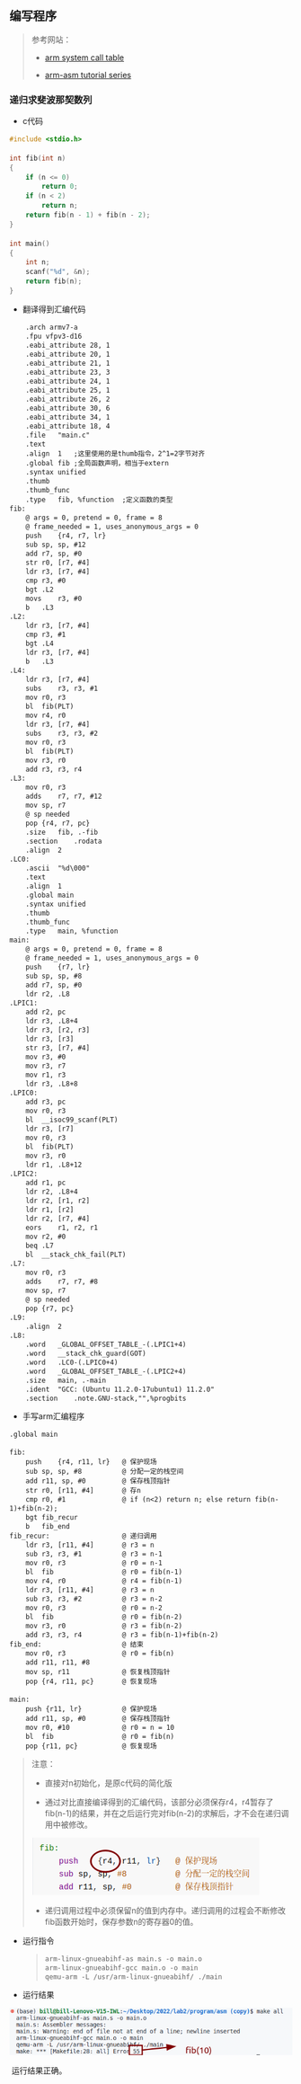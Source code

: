 ## 编写程序

>参考网站：
>
>- [arm system call table](https://chromium.googlesource.com/chromiumos/docs/+/master/constants/syscalls.md#arm-32_bit_EABI)
>
>- [arm-asm tutorial series](https://azeria-labs.com/memory-instructions-load-and-store-part-4/)

### 递归求斐波那契数列

- c代码

```c
#include <stdio.h>

int fib(int n)
{
    if (n <= 0)
        return 0;
    if (n < 2)
        return n;
    return fib(n - 1) + fib(n - 2);
}

int main()
{
    int n;
    scanf("%d", &n);
    return fib(n);
}
```

- 翻译得到汇编代码

```assembly
	.arch armv7-a
	.fpu vfpv3-d16
	.eabi_attribute 28, 1
	.eabi_attribute 20, 1
	.eabi_attribute 21, 1
	.eabi_attribute 23, 3
	.eabi_attribute 24, 1
	.eabi_attribute 25, 1
	.eabi_attribute 26, 2
	.eabi_attribute 30, 6
	.eabi_attribute 34, 1
	.eabi_attribute 18, 4
	.file	"main.c"
	.text
	.align	1	;这里使用的是thumb指令，2^1=2字节对齐
	.global	fib	;全局函数声明，相当于extern
	.syntax unified
	.thumb
	.thumb_func
	.type	fib, %function	;定义函数的类型
fib:
	@ args = 0, pretend = 0, frame = 8
	@ frame_needed = 1, uses_anonymous_args = 0
	push	{r4, r7, lr}
	sub	sp, sp, #12
	add	r7, sp, #0
	str	r0, [r7, #4]
	ldr	r3, [r7, #4]
	cmp	r3, #0
	bgt	.L2
	movs	r3, #0
	b	.L3
.L2:
	ldr	r3, [r7, #4]
	cmp	r3, #1
	bgt	.L4
	ldr	r3, [r7, #4]
	b	.L3
.L4:
	ldr	r3, [r7, #4]
	subs	r3, r3, #1
	mov	r0, r3
	bl	fib(PLT)
	mov	r4, r0
	ldr	r3, [r7, #4]
	subs	r3, r3, #2
	mov	r0, r3
	bl	fib(PLT)
	mov	r3, r0
	add	r3, r3, r4
.L3:
	mov	r0, r3
	adds	r7, r7, #12
	mov	sp, r7
	@ sp needed
	pop	{r4, r7, pc}
	.size	fib, .-fib
	.section	.rodata
	.align	2
.LC0:
	.ascii	"%d\000"
	.text
	.align	1
	.global	main
	.syntax unified
	.thumb
	.thumb_func
	.type	main, %function
main:
	@ args = 0, pretend = 0, frame = 8
	@ frame_needed = 1, uses_anonymous_args = 0
	push	{r7, lr}
	sub	sp, sp, #8
	add	r7, sp, #0
	ldr	r2, .L8
.LPIC1:
	add	r2, pc
	ldr	r3, .L8+4
	ldr	r3, [r2, r3]
	ldr	r3, [r3]
	str	r3, [r7, #4]
	mov	r3, #0
	mov	r3, r7
	mov	r1, r3
	ldr	r3, .L8+8
.LPIC0:
	add	r3, pc
	mov	r0, r3
	bl	__isoc99_scanf(PLT)
	ldr	r3, [r7]
	mov	r0, r3
	bl	fib(PLT)
	mov	r3, r0
	ldr	r1, .L8+12
.LPIC2:
	add	r1, pc
	ldr	r2, .L8+4
	ldr	r2, [r1, r2]
	ldr	r1, [r2]
	ldr	r2, [r7, #4]
	eors	r1, r2, r1
	mov	r2, #0
	beq	.L7
	bl	__stack_chk_fail(PLT)
.L7:
	mov	r0, r3
	adds	r7, r7, #8
	mov	sp, r7
	@ sp needed
	pop	{r7, pc}
.L9:
	.align	2
.L8:
	.word	_GLOBAL_OFFSET_TABLE_-(.LPIC1+4)
	.word	__stack_chk_guard(GOT)
	.word	.LC0-(.LPIC0+4)
	.word	_GLOBAL_OFFSET_TABLE_-(.LPIC2+4)
	.size	main, .-main
	.ident	"GCC: (Ubuntu 11.2.0-17ubuntu1) 11.2.0"
	.section	.note.GNU-stack,"",%progbits

```

- 手写arm汇编程序

```assembly
.global main

fib:
	push    {r4, r11, lr}   @ 保护现场
	sub sp, sp, #8  		@ 分配一定的栈空间
	add	r11, sp, #0 		@ 保存栈顶指针
	str	r0, [r11, #4]   	@ 存n
	cmp	r0, #1  			@ if (n<2) return n; else return fib(n-1)+fib(n-2);
	bgt	fib_recur
	b   fib_end
fib_recur:  				@ 递归调用
	ldr	r3, [r11, #4]   	@ r3 = n
	sub	r3, r3, #1  		@ r3 = n-1
	mov	r0, r3  			@ r0 = n-1
	bl	fib 				@ r0 = fib(n-1)
	mov	r4, r0  			@ r4 = fib(n-1)
	ldr	r3, [r11, #4]   	@ r3 = n
	sub	r3, r3, #2  		@ r3 = n-2
	mov	r0, r3  			@ r0 = n-2
	bl	fib 				@ r0 = fib(n-2)
	mov	r3, r0  			@ r3 = fib(n-2)
	add	r3, r3, r4  		@ r3 = fib(n-1)+fib(n-2)
fib_end:    				@ 结束
	mov	r0, r3 				@ r0 = fib(n)
	add	r11, r11, #8
	mov	sp, r11 			@ 恢复栈顶指针
	pop	{r4, r11, pc}   	@ 恢复现场

main:
    push {r11, lr}  		@ 保护现场
    add r11, sp, #0 		@ 保存栈顶指针
    mov r0, #10 			@ r0 = n = 10
    bl  fib 				@ r0 = fib(n)
    pop {r11, pc}   		@ 恢复现场
```

>注意：
>
>- 直接对n初始化，是原c代码的简化版
>
>- 通过对比直接编译得到的汇编代码，该部分必须保存r4，r4暂存了fib(n-1)的结果，并在之后运行完对fib(n-2)的求解后，才不会在递归调用中被修改。
>
>![image-20221012184535320](asm.assets/image-20221012184535320.png)
>
>- 递归调用过程中必须保留n的值到内存中。递归调用的过程会不断修改fib函数开始时，保存参数n的寄存器0的值。

- 运行指令

  > ```
  > arm-linux-gnueabihf-as main.s -o main.o
  > arm-linux-gnueabihf-gcc main.o -o main
  > qemu-arm -L /usr/arm-linux-gnueabihf/ ./main
  > ```

- 运行结果

![image-20221012184308163](asm.assets/image-20221012184308163.png)

​	运行结果正确。
